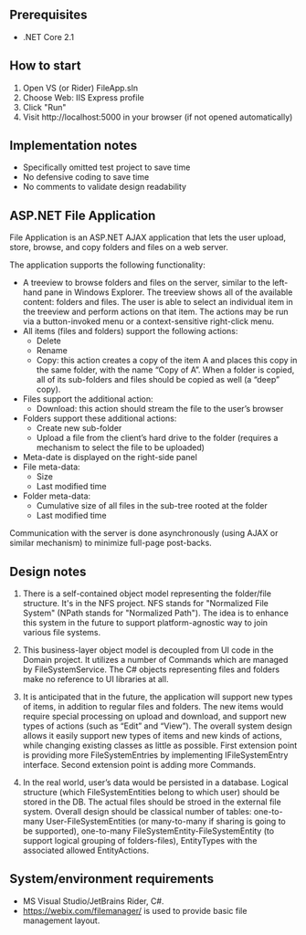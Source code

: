 ## Prerequisites

* .NET Core 2.1

## How to start

1. Open VS (or Rider) FileApp.sln
2. Choose Web: IIS Express profile
3. Click "Run"
4. Visit http://localhost:5000 in your browser (if not opened automatically)

## Implementation notes

* Specifically omitted test project to save time
* No defensive coding to save time
* No comments to validate design readability

## ASP.NET File Application

File Application is an ASP.NET AJAX application that lets the user upload, store, browse, and copy folders and files on a web server.

The application supports the following functionality:
* A treeview to browse folders and files on the server, similar to the left-hand pane in Windows Explorer.
The treeview shows all of the available content: folders and files.
The user is able to select an individual item in the treeview and perform actions on that item.  The actions may be run via a button-invoked menu or a context-sensitive right-click menu.
* All items (files and folders) support the following actions:
    * Delete
    * Rename
    * Copy: this action creates a copy of the item A and places this copy in the same folder, with the name “Copy of A”.  When a folder is copied, all of its sub-folders and files should be copied as well (a “deep” copy).
* Files support the additional action:
    * Download: this action should stream the file to the user’s browser
* Folders support these additional actions:
    * Create new sub-folder
    * Upload a file from the client’s hard drive to the folder (requires a mechanism to select the file to be uploaded)
* Meta-date is displayed on the right-side panel
* File meta-data:
    * Size
    * Last modified time
* Folder meta-data:
    * Cumulative size of all files in the sub-tree rooted at the folder
    * Last modified time

Communication with the server is done asynchronously (using AJAX or similar mechanism) to minimize full-page post-backs.

## Design notes

1. There is a self-contained object model representing the folder/file structure.
It's in the NFS project. NFS stands for "Normalized File System" (NPath stands for "Normalized Path").
The idea is to enhance this system in the future to support platform-agnostic way to join various file systems.

2. This business-layer object model is decoupled from UI code in the Domain project.
It utilizes a number of Commands which are managed by FileSystemService.
The C# objects representing files and folders make no reference to UI libraries at all.

3. It is anticipated that in the future, the application will support new types of items, in addition to regular files and folders.  The new items would require special processing on upload and download, and support new types of actions (such as “Edit” and “View”).
The overall system design allows it easily support new types of items and new kinds of actions, while changing existing classes as little as possible. First extension point is providing more FileSystemEntries by implementing IFileSystemEntry interface. Second extension point is adding more Commands.

3. In the real world, user’s data would be persisted in a database.
Logical structure (which FileSystemEntities belong to which user) should be stored in the DB. The actual files should be stroed in the external file system. Overall design should be classical number of tables: one-to-many User-FileSystemEntities (or many-to-many if sharing is going to be supported), one-to-many FileSystemEntity-FileSystemEntity (to support logical grouping of folders-files), EntityTypes with the associated allowed EntityActions.

## System/environment requirements

* MS Visual Studio/JetBrains Rider, C#.
* https://webix.com/filemanager/ is used to provide basic file management layout.